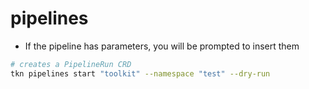 # pipelines

- If the pipeline has parameters, you will be prompted to insert them

```sh
# creates a PipelineRun CRD
tkn pipelines start "toolkit" --namespace "test" --dry-run
```
